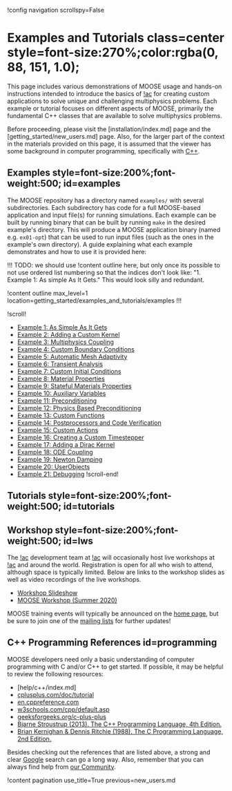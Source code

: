 !config navigation scrollspy=False
<!--I need more room for !gallery display here-->

# Examples and Tutorials class=center style=font-size:270%;color:rgba(0, 88, 151, 1.0);

This page includes various demonstrations of MOOSE usage and hands-on instructions intended to introduce the basics of [!ac](MOOSE) for creating custom applications to solve unique and challenging multiphysics problems. Each example or tutorial focuses on different aspects of MOOSE, primarily the fundamental C++ classes that are available to solve multiphysics problems.

Before proceeding, please visit the [installation/index.md] page and the [getting_started/new_users.md] page. Also, for the larger part of the context in the materials provided on this page, it is assumed that the viewer has some background in computer programming, specifically with [C++](#programming).

## Examples style=font-size:200%;font-weight:500; id=examples

The MOOSE repository has a directory named `examples/` with several subdirectories. Each subdirectory
has code for a full MOOSE-based application and input file(s) for running simulations. Each example can
be built by running binary that can be built by running `make` in the desired example's directory.
This will produce a MOOSE application binary (named e.g. `ex01-opt`) that can be used to run input
files (such as the ones in the example's own directory).  A guide explaining what each example
demonstrates and how to use it is provided here:

!!!
TODO: we should use !content outline here, but only once its possible to not use ordered list numbering so that the indices don't look like: "1. Example 1: As simple As It Gets." This would look silly and redundant.

!content outline max_level=1 location=getting_started/examples_and_tutorials/examples
!!!

!scroll!
- [Example 1: As Simple As It Gets](examples/ex01_inputfile.md)
- [Example 2: Adding a Custom Kernel](examples/ex02_kernel.md)
- [Example 3: Multiphysics Coupling](examples/ex03_coupling.md)
- [Example 4: Custom Boundary Conditions](examples/ex04_bcs.md)
- [Example 5: Automatic Mesh Adaptivity](examples/ex05_amr.md)
- [Example 6: Transient Analysis](examples/ex06_transient.md)
- [Example 7: Custom Initial Conditions](examples/ex07_ics.md)
- [Example 8: Material Properties](examples/ex08_materials.md)
- [Example 9: Stateful Materials Properties](examples/ex09_stateful_materials.md)
- [Example 10: Auxiliary Variables](examples/ex10_aux.md)
- [Example 11: Preconditioning](examples/ex11_prec.md)
- [Example 12: Physics Based Preconditioning](examples/ex12_pbp.md)
- [Example 13: Custom Functions](examples/ex13_functions.md)
- [Example 14: Postprocessors and Code Verification](examples/ex14_pps.md)
- [Example 15: Custom Actions](examples/ex15_actions.md)
- [Example 16: Creating a Custom Timestepper](examples/ex16_timestepper.md)
- [Example 17: Adding a Dirac Kernel](examples/ex17_dirac.md)
- [Example 18: ODE Coupling](examples/ex18_scalar_kernel.md)
- [Example 19: Newton Damping](examples/ex19_dampers.md)
- [Example 20: UserObjects](examples/ex20_user_objects.md)
- [Example 21: Debugging](examples/ex21_debugging.md)
!scroll-end!

## Tutorials style=font-size:200%;font-weight:500; id=tutorials

<!--Link to all tutorials here-->

## Workshop style=font-size:200%;font-weight:500; id=lws

The [!ac](MOOSE) development team at [!ac](INL) will occasionally host live workshops at [!ac](INL) and around the world. Registration is open for all who wish to attend, although space is typically limited. Below are links to the workshop slides as well as video recordings of the live workshops.

- [Workshop Slideshow](https://www.mooseframework.org/workshop)
- [MOOSE Workshop (Summer 2020)](https://www.youtube.com/watch?v=2tJwBsYaLaI)

MOOSE training events will typically be announced on the [home page](/), but be sure to join one of the [mailing lists](new_users.md#join) for further updates!

## C++ Programming References id=programming

MOOSE developers need only a basic understanding of computer programming with C and/or C++ to get started. If possible, it may be helpful to review the following resources:

- [help/c++/index.md]
- [cplusplus.com/doc/tutorial](http://www.cplusplus.com/doc/tutorial/)
- [en.cppreference.com](https://en.cppreference.com/)
- [w3schools.com/cpp/default.asp](https://www.w3schools.com/cpp/default.asp)
- [geeksforgeeks.org/c-plus-plus](https://www.geeksforgeeks.org/c-plus-plus/)
- [Bjarne Stroustrup (2013). The C++ Programming Language, 4th Edition.](https://www.stroustrup.com/4th.html)
- [Brian Kernighan & Dennis Ritchie (1988). The C Programming Language, 2nd Edition.](http://s3-us-west-2.amazonaws.com/belllabs-microsite-dritchie/cbook/index.html)

Besides checking out the references that are listed above, a strong and clear [Google](https://www.google.com/) search can go a long way. Also, remember that you can always find help from [our Community](help/contact_us.md).

!content pagination use_title=True
                    previous=new_users.md
